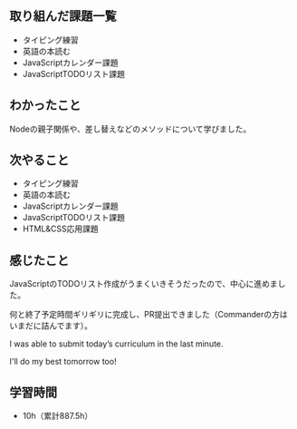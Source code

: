 ## 取り組んだ課題一覧
- タイピング練習
- 英語の本読む
- JavaScriptカレンダー課題
- JavaScriptTODOリスト課題
## わかったこと
Nodeの親子関係や、差し替えなどのメソッドについて学びました。
## 次やること
- タイピング練習
- 英語の本読む
- JavaScriptカレンダー課題
- JavaScriptTODOリスト課題
- HTML&CSS応用課題
## 感じたこと
JavaScriptのTODOリスト作成がうまくいきそうだったので、中心に進めました。

何と終了予定時間ギリギリに完成し、PR提出できました（Commanderの方はいまだに詰んでます）。

I was able to submit today’s curriculum in the last minute.

I'll do my best tomorrow too!

## 学習時間
- 10h（累計887.5h）
